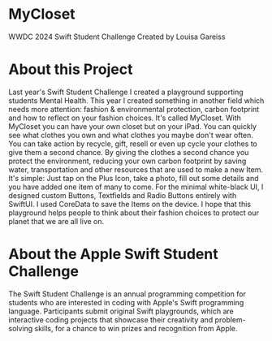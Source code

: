 # MyCloset

WWDC 2024 Swift Student Challenge
Created by Louisa Gareiss

# About this Project

Last year's Swift Student Challenge I created a playground supporting students Mental Health. This year I created something in another field which needs more attention: fashion & environmental protection, carbon footprint and how to reflect on your fashion choices. It's called MyCloset. With MyCloset you can have your own closet but on your iPad. You can quickly see what clothes you own and what clothes you maybe don't wear often. You can take action by recycle, gift, resell or even up cycle your clothes to give them a second chance. By giving the clothes a second chance you protect the environment, reducing your own carbon footprint by saving water, transportation and other resources that are used to make a new Item. It's simple: Just tap on the Plus Icon, take a photo, fill out some details and you have added one item of many to come. For the minimal white-black UI, I designed custom Buttons, Textfields and Radio Buttons entirely with SwiftUI. I used CoreData to save the Items on the device. I hope that this playground helps people to think about their fashion choices to protect our planet that we are all live on.

# About the Apple Swift Student Challenge

The Swift Student Challenge is an annual programming competition for students who are interested in coding with Apple's Swift programming language. Participants submit original Swift playgrounds, which are interactive coding projects that showcase their creativity and problem-solving skills, for a chance to win prizes and recognition from Apple.

